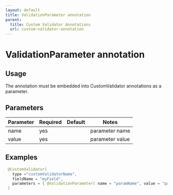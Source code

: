```yaml
---
layout: default
title: ValidationParameter annotation
parent:
  title: Custom Validator Annotations
  url: custom-validator-annotation
---
```


# ValidationParameter annotation

## Usage

The annotation must be embedded into CustomValidator annotations as a parameter.

## Parameters

| Parameter | Required | Default | Notes           |
|-----------|----------|---------|-----------------|
| name      | yes      |         | parameter name  |
| value     | yes      |         | parameter value |

## Examples

```java
 @CustomValidator(
   type ="customValidatorName",
   fieldName = "myField",
   parameters = { @ValidationParameter( name = "paramName", value = "paramValue" ) }
 )
```
